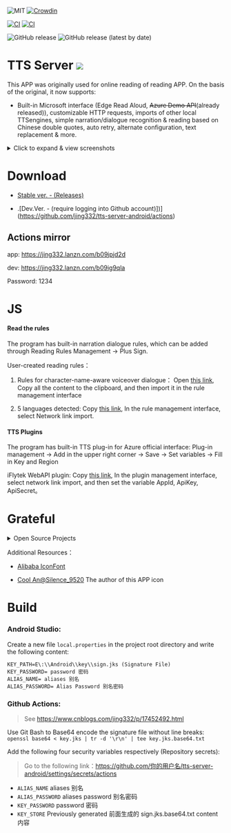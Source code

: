 ![MIT](https://img.shields.io/badge/license-MIT-green)
[![Crowdin](https://img.shields.io/badge/Localization-Crowdin-blueviolet?logo=Crowdin)](https://crowdin.com/project/tts-server)

[![CI](https://github.com/jing332/tts-server-android/actions/workflows/release.yml/badge.svg)](https://github.com/jing332/tts-server-android/actions/workflows/release.yml)
[![CI](https://github.com/jing332/tts-server-android/actions/workflows/test.yml/badge.svg)](https://github.com/jing332/tts-server-android/actions/workflows/test.yml)

![GitHub release](https://img.shields.io/github/downloads/jing332/tts-server-android/total)
![GitHub release (latest by date)](https://img.shields.io/github/downloads/jing332/tts-server-android/latest/total)

# TTS Server [![](https://img.shields.io/badge/Q%E7%BE%A4-124841768-blue)](https://jq.qq.com/?_wv=1027&k=y7WCDjEA)

This APP was originally used for online reading of reading APP. On the basis of the original, it now supports:

* Built-in Microsoft interface (Edge Read Aloud, ~~Azure Demo API~~(already released)), customizable HTTP requests, imports of other local TTSengines, simple narration/dialogue recognition & reading based on Chinese double quotes, auto retry, alternate configuration, text replacement & more.

<details>
  <summary>Click to expand & view screenshots</summary>

  <img src="./images/1.jpg" height="150px">
  <img src="./images/2.jpg" height="150px">
  <img src="./images/3.jpg" height="150px">
  <img src="./images/4.jpg" height="150px">

</details>

# Download

* [Stable ver. - (Releases)](https://github.com/jing332/tts-server-android/releases)

* .[Dev.Ver. - (require logging into Github account)])](https://github.com/jing332/tts-server-android/actions)

## Actions mirror

app: https://jing332.lanzn.com/b09jpjd2d

dev: https://jing332.lanzn.com/b09ig9qla

Password: 1234


# JS

#### Read the rules

The program has built-in narration dialogue rules, which can be added through Reading Rules Management -> Plus Sign.

User-created reading rules：

1. Rules for character-name-aware voiceover dialogue：
   Open [this link](https://www.gitlink.org.cn/geek/src/tree/master/ttsrv-speechRules-multiVoice.json),
   Copy all the content to the clipboard, and then import it in the rule management interface

2. 5 languages ​​detected: Copy [this link](https://jt12.de/SYV2_1/2023/04/16/10/08/08/1681610888643b588876c09.json),
   In the rule management interface, select Network link import.

#### TTS Plugins

The program has built-in TTS plug-in for Azure official interface: Plug-in management -> Add in the upper right corner -> Save -> Set variables -> Fill in Key and Region

iFlytek WebAPI plugin: Copy [this link](https://jt12.de/SYV2_1/2023/04/16/10/25/17/1681611917643b5c8d61313.json),
In the plugin management interface, select network link import, and then set the variable AppId, ApiKey, ApiSecret。

# Grateful

<details>
  <summary>Open Source Projects</summary>

| Application                                                                     | Microsoft TTS                                                         |
|---------------------------------------------------------------------------------|-----------------------------------------------------------------------|
| [gedoor/legado](https://github.com/gedoor/legado)                               | [wxxxcxx/ms-ra-forwarder](https://github.com/wxxxcxx/ms-ra-forwarder) |
| [ag2s20150909/TTS](https://github.com/ag2s20150909/TTS)                         | [litcc/tts-server](https://github.com/litcc/tts-server)               |
| [benjaminwan/ChineseTtsTflite](https://github.com/benjaminwan/ChineseTtsTflite) | [asters1/tts](https://github.com/asters1/tts)                         |
| [yellowgreatsun/MXTtsEngine](https://github.com/yellowgreatsun/MXTtsEngine)     |
| [2dust/v2rayNG](https://github.com/2dust/v2rayNG)                               |

| Library                                                                                                         | Description                                                                                                                                                   |
|-----------------------------------------------------------------------------------------------------------------|---------------------------------------------------------------------------------------------------------------------------------------------------------------|
| [dromara/hutool](https://github.com/dromara/hutool/)                                                            | 🍬A set of tools that keep Java sweet.                                                                                                                        |
| [LouisCAD/Splitties](https://github.com/LouisCAD/Splitties)                                                     | A collection of hand-crafted extensions for your Kotlin projects.                                                                                             |
| [getactivity/logcat](https://github.com/getactivity/logcat)                                                     | Android log printing framework, you can directly see the Logcat log on your phone                                                                                                                      |
| [rosuH/AndroidFilePicker](https://github.com/rosuH/AndroidFilePicker)                                           | FilePicker is a small and fast file selector library that is constantly evolving with the goal of rapid integration, high customization, and configurability~ |
| [androidbroadcast/ViewBindingPropertyDelegate](https://github.com/androidbroadcast/ViewBindingPropertyDelegate) | Make work with Android View Binding simpler                                                                                                                   |
| [zhanghai/AndroidFastScroll](https://github.com/zhanghai/AndroidFastScroll)                                     | Fast scroll for Android RecyclerView and more                                                                                                                 |
| [Rosemoe/sora-editor](https://github.com/Rosemoe/sora-editor)                                                   | sora-editor is a cool and optimized code editor on Android platform                                                                                           |
| [gedoor/rhino-android](https://github.com/gedoor/rhino-android)                                                 | Give access to RhinoScriptEngine from the JSR223 interfaces on Android JRE.                                                                                   |
| [liangjingkanji/BRV](https://github.com/liangjingkanji/BRV)                                                     | The best RecyclerView framework on Android, simpler and more powerful than BRVAH                                                                                                                   |
| [liangjingkanji/Net](https://github.com/liangjingkanji/Net)                                                     | The best network request tool for Android, easier to use than Retrofit/OkGo                                                                                                                       |
| [chibatching/kotpref](https://github.com/chibatching/kotpref)                                                   | Android SharedPreferences delegation library for Kotlin                                                                                                       |
| [google/ExoPlayer](https://github.com/google/ExoPlayer)                                                         | An extensible media player for Android                                                                                                                        |
| [material-components-android](https://github.com/material-components/material-components-android)               | Modular and customizable Material Design UI components for Android                                                                                            |
| [kotlinx.serialization](https://github.com/Kotlin/kotlinx.serialization/)                                       | Kotlin multiplatform / multi-format serialization                                                                                                             |
| [kotlinx.coroutine](https://github.com/Kotlin/kotlinx.coroutines)                                               | Library support for Kotlin coroutines                                                                                                                         |

</details>

Additional Resources：

* [Alibaba IconFont](https://www.iconfont.cn/)

* [Cool An@Silence_9520](http://www.coolapk.com/u/25956307) The author of this APP icon

# Build

### Android Studio:
Create a new file `local.properties` in the project root directory and write the following content:
```
KEY_PATH=E\:\\Android\\key\\sign.jks (Signature File)
KEY_PASSWORD= password 密码
ALIAS_NAME= aliases 别名
ALIAS_PASSWORD= Alias ​​Password 别名密码
```



### Github Actions:
> See https://www.cnblogs.com/jing332/p/17452492.html

Use Git Bash to Base64 encode the signature file without line breaks: `openssl base64 < key.jks | tr -d '\r\n' | tee key.jks.base64.txt`

Add the following four security variables respectively (Repository secrets):
> Go to the following link：https://github.com/你的用户名/tts-server-android/settings/secrets/actions
* `ALIAS_NAME` aliases 别名
* `ALIAS_PASSWORD` aliases password 别名密码
* `KEY_PASSWORD` password 密码
* `KEY_STORE` Previously generated 前面生成的 sign.jks.base64.txt content 内容
